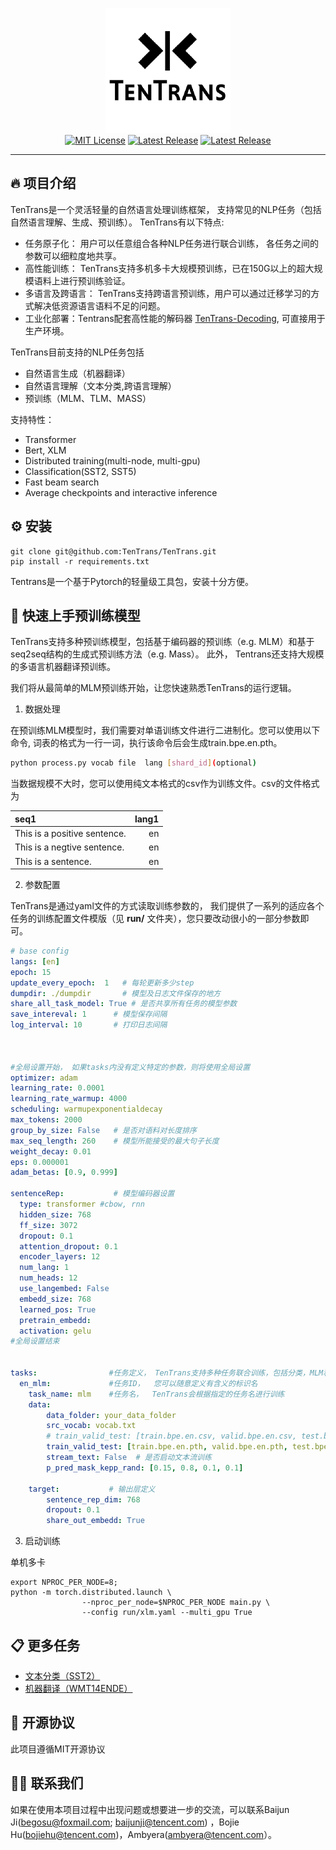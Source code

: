 <!-- vscode-markdown-toc -->
<!-- * 1. [项目介绍](#)
* 2. [安装教程](#-1)
* 3. [快速上手预训练模型](#-1)
* 4. [更多任务](#-1)
* 5. [开源协议](#-1)
* 6. [联系方式](#-1) -->

<!-- vscode-markdown-toc-config
	numbering=true
	autoSave=true
	/vscode-markdown-toc-config -->
<!-- /vscode-markdown-toc -->

<p align="center">
  <img src="asserts/tentrans.png" width="200">
  </br>
  <a href="https://github.com/TenTrans/TenTrans/blob/master/LICENSE"><img alt="MIT License" src="https://img.shields.io/badge/License-MIT-blue" /></a>
  <a href="https://github.com/TenTrans/TenTrans/releases"><img alt="Latest Release" src="https://img.shields.io/badge/Release-v1.0-yellow" /></a>
  <a href="https://github.com/TenTrans/TenTrans/releases"><img alt="Latest Release" src="https://img.shields.io/badge/Language-Python-orange" /></a>
</p>


-------
## 🔥 项目介绍
TenTrans是一个灵活轻量的自然语言处理训练框架， 支持常见的NLP任务（包括自然语言理解、生成、预训练）。 TenTrans有以下特点:

- 任务原子化： 用户可以任意组合各种NLP任务进行联合训练， 各任务之间的参数可以细粒度地共享。
- 高性能训练： TenTrans支持多机多卡大规模预训练，已在150G以上的超大规模语料上进行预训练验证。
- 多语言及跨语言： TenTrans支持跨语言预训练，用户可以通过迁移学习的方式解决低资源语言语料不足的问题。
- 工业化部署：Tentrans配套高性能的解码器 [TenTrans-Decoding](https://github.com/TenTrans/TenTrans-Decoding), 可直接用于生产环境。

TenTrans目前支持的NLP任务包括
- 自然语言生成（机器翻译）
- 自然语言理解（文本分类,跨语言理解）
- 预训练（MLM、TLM、MASS）

支持特性：
- Transformer
- Bert, XLM
- Distributed training(multi-node, multi-gpu)
- Classification(SST2, SST5)
- Fast beam search
- Average checkpoints and interactive inference



## ⚙️ 安装
```
git clone git@github.com:TenTrans/TenTrans.git
pip install -r requirements.txt 
```
Tentrans是一个基于Pytorch的轻量级工具包，安装十分方便。

## 🚀 快速上手预训练模型
TenTrans支持多种预训练模型，包括基于编码器的预训练（e.g. MLM）和基于seq2seq结构的生成式预训练方法（e.g. Mass）。 此外， Tentrans还支持大规模的多语言机器翻译预训练。

我们将从最简单的MLM预训练开始，让您快速熟悉TenTrans的运行逻辑。

1. 数据处理

在预训练MLM模型时，我们需要对单语训练文件进行二进制化。您可以使用以下命令, 词表的格式为一行一词，执行该命令后会生成train.bpe.en.pth。

```bash
python process.py vocab file  lang [shard_id](optional)
```

当数据规模不大时，您可以使用纯文本格式的csv作为训练文件。csv的文件格式为

| seq1 | lang1 |
| :--- |  ---: |
| This is a positive sentence. | en |
| This is a negtive sentence.| en |
| This is a  sentence.|  en |

2. 参数配置

TenTrans是通过yaml文件的方式读取训练参数的， 我们提供了一系列的适应各个任务的训练配置文件模版（见 **run/** 文件夹），您只要改动很小的一部分参数即可。

```yaml
# base config
langs: [en]
epoch: 15
update_every_epoch:  1   # 每轮更新多少step
dumpdir: ./dumpdir       # 模型及日志文件保存的地方
share_all_task_model: True # 是否共享所有任务的模型参数
save_intereval: 1      # 模型保存间隔
log_interval: 10       # 打印日志间隔



#全局设置开始， 如果tasks内没有定义特定的参数，则将使用全局设置
optimizer: adam 
learning_rate: 0.0001
learning_rate_warmup: 4000
scheduling: warmupexponentialdecay
max_tokens: 2000
group_by_size: False   # 是否对语料对长度排序
max_seq_length: 260    # 模型所能接受的最大句子长度
weight_decay: 0.01
eps: 0.000001
adam_betas: [0.9, 0.999]

sentenceRep:           # 模型编码器设置
  type: transformer #cbow, rnn
  hidden_size: 768
  ff_size: 3072
  dropout: 0.1
  attention_dropout: 0.1
  encoder_layers: 12
  num_lang: 1
  num_heads: 12
  use_langembed: False
  embedd_size: 768
  learned_pos: True
  pretrain_embedd: 
  activation: gelu
#全局设置结束


tasks:                #任务定义， TenTrans支持多种任务联合训练，包括分类，MLM和seq2seq联合训练。
  en_mlm:             #任务ID，  您可以随意定义有含义的标识名
    task_name: mlm    #任务名，  TenTrans会根据指定的任务名进行训练
    data:
        data_folder: your_data_folder
        src_vocab: vocab.txt
        # train_valid_test: [train.bpe.en.csv, valid.bpe.en.csv, test.bpe.en.csv]
        train_valid_test: [train.bpe.en.pth, valid.bpe.en.pth, test.bpe.en.pth]
        stream_text: False  # 是否启动文本流训练
        p_pred_mask_kepp_rand: [0.15, 0.8, 0.1, 0.1]

    target:           # 输出层定义
        sentence_rep_dim: 768
        dropout: 0.1
        share_out_embedd: True
```
3. 启动训练

单机多卡

```shell
export NPROC_PER_NODE=8;
python -m torch.distributed.launch \
                --nproc_per_node=$NPROC_PER_NODE main.py \
                --config run/xlm.yaml --multi_gpu True
```

##  📋 更多任务
 - [文本分类（SST2）](examples/TASK/SST2.md) 
 - [机器翻译（WMT14ENDE）](examples/TASK/WMTENDE.md)

## 🔑 开源协议
此项目遵循MIT开源协议


## 🙋‍♂️ 联系我们
如果在使用本项目过程中出现问题或想要进一步的交流，可以联系Baijun Ji(begosu@foxmail.com; baijunji@tencent.com) ，Bojie Hu(bojiehu@tencent.com)，Ambyera(ambyera@tencent.com）。




